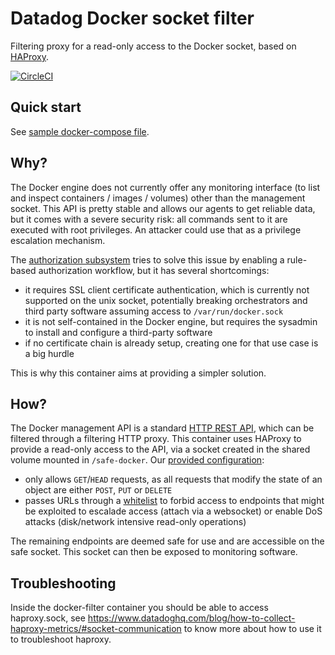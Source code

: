 # Datadog Docker socket filter
Filtering proxy for a read-only access to the Docker socket, based on [HAProxy](https://www.haproxy.org/).

[![CircleCI](https://circleci.com/gh/DataDog/docker-filter/tree/master.svg?style=svg)](https://circleci.com/gh/DataDog/docker-filter/tree/master)

## Quick start

See [sample docker-compose file](example.compose).

## Why?

The Docker engine does not currently offer any monitoring interface (to list and inspect containers / images / volumes) other than the management socket. This API is pretty stable and allows our agents to get reliable data, but it comes with a severe security risk: all commands sent to it are executed with root privileges.  An attacker could use that as a privilege escalation mechanism.

The [authorization subsystem](https://docs.docker.com/engine/extend/plugins_authorization/) tries to solve this issue by enabling a rule-based authorization workflow, but it has several shortcomings:

- it requires SSL client certificate authentication, which is currently not supported on the unix socket, potentially breaking orchestrators and third party software assuming access to `/var/run/docker.sock`
- it is not self-contained in the Docker engine, but requires the sysadmin to install and configure a third-party software
- if no certificate chain is already setup, creating one for that use case is a big hurdle

This is why this container aims at providing a simpler solution.

## How?

The Docker management API is a standard [HTTP REST API](https://docs.docker.com/engine/api/latest/), which can be filtered through a filtering HTTP proxy. This container uses HAProxy to provide a read-only access to the API, via a socket created in the shared volume mounted in `/safe-docker`. Our [provided configuration](docker/haproxy.cfg):

- only allows `GET`/`HEAD` requests, as all requests that modify the state of an object are either `POST`, `PUT` or `DELETE`
- passes URLs through a [whitelist](docker/url-whitelist.lst) to forbid access to endpoints that might be exploited to escalade access (attach via a websocket) or enable DoS attacks (disk/network intensive read-only operations)

The remaining endpoints are deemed safe for use and are accessible on the safe socket. This socket can then be exposed to monitoring software.

## Troubleshooting

Inside the docker-filter container you should be able to access haproxy.sock, see https://www.datadoghq.com/blog/how-to-collect-haproxy-metrics/#socket-communication to know more about how to use it to troubleshoot haproxy.
